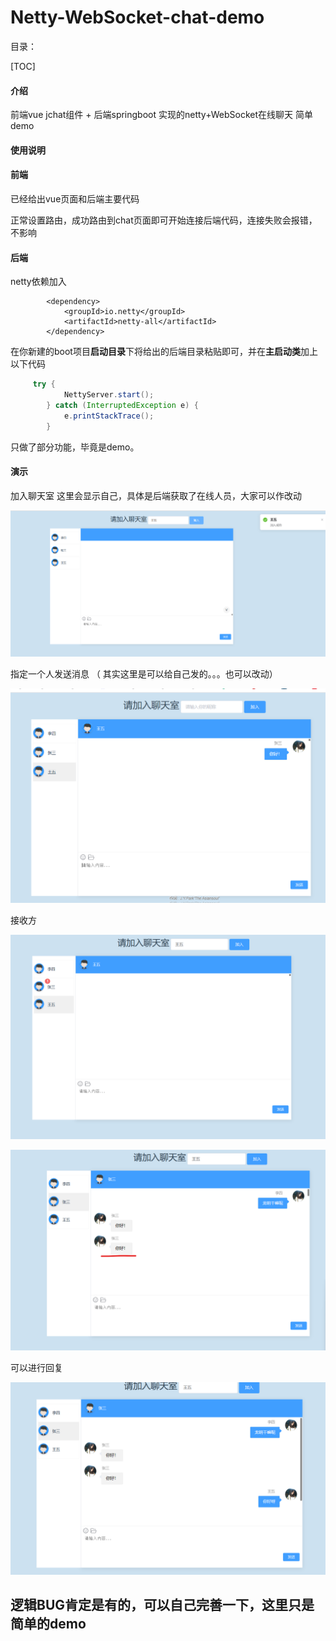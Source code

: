 # Netty-WebSocket-chat-demo

目录：

[TOC]

#### 介绍
前端vue jchat组件 + 后端springboot 实现的netty+WebSocket在线聊天 简单demo

#### 使用说明

#### 前端

已经给出vue页面和后端主要代码

正常设置路由，成功路由到chat页面即可开始连接后端代码，连接失败会报错，不影响

#### 后端

netty依赖加入

```pom
        <dependency>
            <groupId>io.netty</groupId>
            <artifactId>netty-all</artifactId>
        </dependency>
```

在你新建的boot项目**启动目录**下将给出的后端目录粘贴即可，并在**主启动类**加上以下代码

```java
     try {
            NettyServer.start();
        } catch (InterruptedException e) {
            e.printStackTrace();
        }
```

只做了部分功能，毕竟是demo。

#### 演示

加入聊天室   这里会显示自己，具体是后端获取了在线人员，大家可以作改动

![image-20230405123651847](README.assets/image-20230405123651847.png)

指定一个人发送消息 （  其实这里是可以给自己发的。。。也可以改动）

![image-20230405123752464](README.assets/image-20230405123752464.png)

接收方

![image-20230405124047603](README.assets/image-20230405124047603.png)

![image-20230405124113958](README.assets/image-20230405124113958.png)

可以进行回复

![image-20230405124229709](README.assets/image-20230405124229709.png)





## 逻辑BUG肯定是有的，可以自己完善一下，这里只是简单的demo
